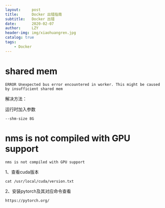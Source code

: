```yaml
---
layout:     post
title:      Docker 出错指南
subtitle:   Docker 出错
date:       2020-02-07
author:     LZY
header-img: img/xiaohuangren.jpg
catalog: true
tags:
    - Docker
---
```


# shared mem

```
ERROR Unexpected bus error encountered in worker. This might be caused by insufficient shared mem
```

解决方法：

运行时加入参数

```
--shm-size 8G
```

# nms is not compiled with GPU support

```
nms is not compiled with GPU support
```

1、查看cuda版本

```
cat /usr/local/cuda/version.txt
```

2、安装pytorch及其对应命令查看

`https://pytorch.org/`

